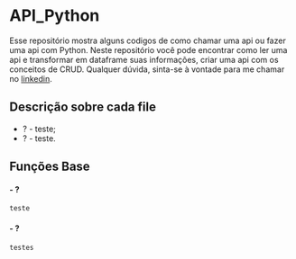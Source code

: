 # API_Python

Esse repositório mostra alguns codigos de como chamar uma api ou fazer uma api com Python. Neste repositório você pode encontrar como ler uma api e transformar em dataframe suas informações, criar uma api com os conceitos de CRUD. Qualquer dúvida, sinta-se à vontade para me chamar no [linkedin](https://www.linkedin.com/in/paulo-oliveira-a6650121a/).

## Descrição sobre cada file
- ? - teste;
- ? - teste.
  
## Funções Base
#### - ?
~~~
teste
~~~
#### - ?
~~~
testes
~~~

